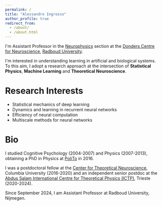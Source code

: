 ```yaml
---
permalink: /
title: "Alessandro Ingrosso"
author_profile: true
redirect_from: 
  - /about/
  - /about.html
---
```


I'm Assistant Professor in the [Neurophysics](https://www.ru.nl/en/education/masters/neurophysics) section at the [Donders Centre for Neuroscience](https://www.ru.nl/en/donders-centre-for-neuroscience), [Radboud University](https://www.ru.nl/en).

I'm interested in understanding learning in artificial and biological systems. To this aim, I adopt a research approach at the intersection of **Statistical Physics**, **Machine Learning** and **Theoretical Neuroscience**.

Research Interests
======
* Statistical mechanics of deep learning
* Dynamics and learning in recurrent neural networks
* Efficiency of neural computation
* Multiscale methods for neural networks

Bio
======

I studied Cognitive Psychology (2004-2007) and Physics (2007-2013), obtaining a PhD in Physics at [PoliTo](https://www.polito.it/en) in 2016.

I was a postdoctoral fellow at the [Center for Theoretical Neuroscience](https://ctn.zuckermaninstitute.columbia.edu/), Columbia University (2016-2020) and an independent senior postdoc at the [Abdus Salam International Centre for Theoretical Physics (ICTP)](https://www.ictp.it/), Trieste (2020-2024).

Since September 2024, I am Assistant Professor at Radboud University, Nijmegen.

